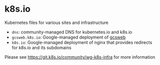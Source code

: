 # k8s.io

Kubernetes files for various sites and infrastructure

- `dns`: community-managed DNS for kubernetes.io and k8s.io
- `gcsweb.k8s.io`: Google-managed deployment of [gcsweb]
- `k8s.io`: Google-managed deployment of nginx that provides redirects for k8s.io and its subdomains

Please see https://git.k8s.io/community/wg-k8s-infra for more information

[gcsweb]: https://git.k8s.io/test-infra/gcsweb
